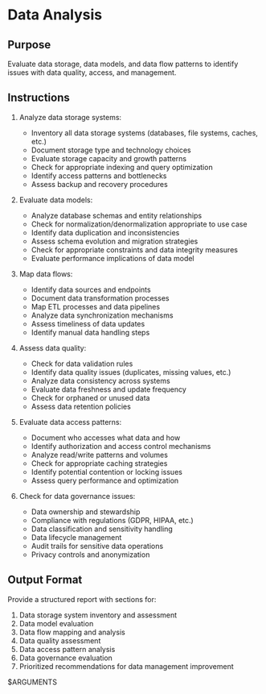 # Data Analysis

## Purpose
Evaluate data storage, data models, and data flow patterns to identify issues with data quality, access, and management.

## Instructions
1. Analyze data storage systems:
   - Inventory all data storage systems (databases, file systems, caches, etc.)
   - Document storage type and technology choices
   - Evaluate storage capacity and growth patterns
   - Check for appropriate indexing and query optimization
   - Identify access patterns and bottlenecks
   - Assess backup and recovery procedures

2. Evaluate data models:
   - Analyze database schemas and entity relationships
   - Check for normalization/denormalization appropriate to use case
   - Identify data duplication and inconsistencies
   - Assess schema evolution and migration strategies
   - Check for appropriate constraints and data integrity measures
   - Evaluate performance implications of data model

3. Map data flows:
   - Identify data sources and endpoints
   - Document data transformation processes
   - Map ETL processes and data pipelines
   - Analyze data synchronization mechanisms
   - Assess timeliness of data updates
   - Identify manual data handling steps

4. Assess data quality:
   - Check for data validation rules
   - Identify data quality issues (duplicates, missing values, etc.)
   - Analyze data consistency across systems
   - Evaluate data freshness and update frequency
   - Check for orphaned or unused data
   - Assess data retention policies

5. Evaluate data access patterns:
   - Document who accesses what data and how
   - Identify authorization and access control mechanisms
   - Analyze read/write patterns and volumes
   - Check for appropriate caching strategies
   - Identify potential contention or locking issues
   - Assess query performance and optimization

6. Check for data governance issues:
   - Data ownership and stewardship
   - Compliance with regulations (GDPR, HIPAA, etc.)
   - Data classification and sensitivity handling
   - Data lifecycle management
   - Audit trails for sensitive data operations
   - Privacy controls and anonymization

## Output Format
Provide a structured report with sections for:

1. Data storage system inventory and assessment
2. Data model evaluation
3. Data flow mapping and analysis
4. Data quality assessment
5. Data access pattern analysis
6. Data governance evaluation
7. Prioritized recommendations for data management improvement

$ARGUMENTS
